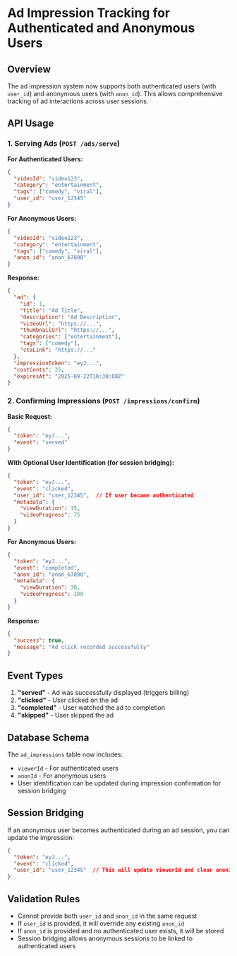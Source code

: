 # Ad Impression Tracking for Authenticated and Anonymous Users

## Overview
The ad impression system now supports both authenticated users (with `user_id`) and anonymous users (with `anon_id`). This allows comprehensive tracking of ad interactions across user sessions.

## API Usage

### 1. Serving Ads (`POST /ads/serve`)

**For Authenticated Users:**
```json
{
  "videoId": "video123",
  "category": "entertainment",
  "tags": ["comedy", "viral"],
  "user_id": "user_12345"
}
```

**For Anonymous Users:**
```json
{
  "videoId": "video123", 
  "category": "entertainment",
  "tags": ["comedy", "viral"],
  "anon_id": "anon_67890"
}
```

**Response:**
```json
{
  "ad": {
    "id": 1,
    "title": "Ad Title",
    "description": "Ad Description",
    "videoUrl": "https://...",
    "thumbnailUrl": "https://...",
    "categories": ["entertainment"],
    "tags": ["comedy"],
    "ctaLink": "https://..."
  },
  "impressionToken": "eyJ...",
  "costCents": 25,
  "expiresAt": "2025-09-22T10:30:00Z"
}
```

### 2. Confirming Impressions (`POST /impressions/confirm`)

**Basic Request:**
```json
{
  "token": "eyJ...",
  "event": "served"
}
```

**With Optional User Identification (for session bridging):**
```json
{
  "token": "eyJ...",
  "event": "clicked",
  "user_id": "user_12345",  // If user became authenticated
  "metadata": {
    "viewDuration": 15,
    "videoProgress": 75
  }
}
```

**For Anonymous Users:**
```json
{
  "token": "eyJ...",
  "event": "completed",
  "anon_id": "anon_67890",
  "metadata": {
    "viewDuration": 30,
    "videoProgress": 100
  }
}
```

**Response:**
```json
{
  "success": true,
  "message": "Ad click recorded successfully"
}
```

## Event Types

1. **"served"** - Ad was successfully displayed (triggers billing)
2. **"clicked"** - User clicked on the ad
3. **"completed"** - User watched the ad to completion
4. **"skipped"** - User skipped the ad

## Database Schema

The `ad_impressions` table now includes:
- `viewerId` - For authenticated users
- `anonId` - For anonymous users  
- User identification can be updated during impression confirmation for session bridging

## Session Bridging

If an anonymous user becomes authenticated during an ad session, you can update the impression:

```json
{
  "token": "eyJ...",
  "event": "clicked",
  "user_id": "user_12345"  // This will update viewerId and clear anonId
}
```

## Validation Rules

- Cannot provide both `user_id` and `anon_id` in the same request
- If `user_id` is provided, it will override any existing `anon_id`
- If `anon_id` is provided and no authenticated user exists, it will be stored
- Session bridging allows anonymous sessions to be linked to authenticated users